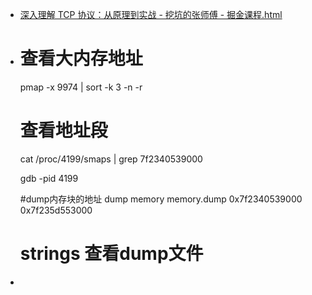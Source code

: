 - [深入理解 TCP 协议：从原理到实战 - 挖坑的张师傅 - 掘金课程.html](../assets/深入理解_TCP_协议：从原理到实战_-_挖坑的张师傅_-_掘金课程_1649994141970_0.html)
- # 查看大内存地址
  pmap -x 9974 | sort -k 3 -n -r
  
  # 查看地址段
  cat /proc/4199/smaps | grep 7f2340539000
  
  gdb -pid 4199
  
  #dump内存块的地址
  dump memory memory.dump  0x7f2340539000 0x7f235d553000
  
  # strings 查看dump文件
-